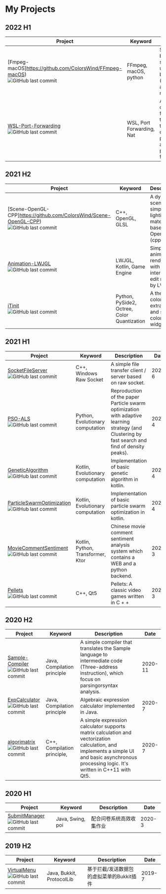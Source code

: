 # My Projects

## 2022 H1

| Project                                                      | Keyword                   | Description                                                  | Date   |
| ------------------------------------------------------------ | ------------------------- | ------------------------------------------------------------ | ------ |
| [Fmpeg-macOS]https://github.com/ColorsWind/FFmpeg-macOS)<br/>![GitHub last commit](https://img.shields.io/github/last-commit/ColorsWind/FFmpeg-macOS?color=orange) | FFmpeg, macOS, python     | Scripts to build FFmpeg shared universal binaries (x86_64 and arm64) for macOS. | 2022-4 |
| [WSL-Port-Forwarding](https://github.com/ColorsWind/WSL-Port-Forwarding)<br>![GitHub last commit](https://img.shields.io/github/last-commit/ColorsWind/WSL-Port-Forwarding?color=orange) | WSL, Port Forwarding, Nat | A configuration-free, out of the box script that enables outside program access WSL2 ports by port forwarding. | 2022-3 |

## 2021 H2

| Project                                                      | Keyword                                     | Description                                                  | Date    |
| ------------------------------------------------------------ | ------------------------------------------- | ------------------------------------------------------------ | ------- |
| [Scene-OpenGL-CPP]https://github.com/ColorsWind/Scene-OpenGL-CPP)<br/>![GitHub last commit](https://img.shields.io/github/last-commit/ColorsWind/Scene-OpenGL-CPP?color=brightgreen) | C++, OpenGL, GLSL                           | A dynamic scene with simple lighting and materials based on OpenGL (cpp bind). | 2021-10 |
| [Animation-LWJGL](https://github.com/ColorsWind/Animation-LWJGL)<br>![GitHub last commit](https://img.shields.io/github/last-commit/ColorsWind/Scene-OpenGL-CPP?color=brightgreen) | LWJGL, Kotlin, Game Engine                  | Simple animation rendering with an interactive edit menu by LWJGL. | 2021-11 |
| [iTinit](https://github.com/ColorsWind/iTint)<br/>![GitHub last commit](https://img.shields.io/github/last-commit/ColorsWind/iTint?color=green) | Python, PySide2, Octree, Color Quantization | A theme color extraction and screen color picker widget.     | 2021-12 |

## 2021 H1

| Project                                                      | Keyword                           | Description                                                  | Date   |
| ------------------------------------------------------------ | --------------------------------- | ------------------------------------------------------------ | ------ |
| [SocketFileServer](https://github.com/ColorsWind/SocketFileServer)<br/>![GitHub last commit](https://img.shields.io/github/last-commit/ColorsWind/SocketFileServer?color=ff69b4) | C++, Windows Raw Socket           | A simple file transfer client / server based on raw socket.  | 2021-6 |
| [PSO-ALS](https://github.com/ColorsWind/PSO-ALS)<br>![GitHub last commit](https://img.shields.io/github/last-commit/ColorsWind/PSO-ALS?color=blue) | Python,  Evolutionary computation | Reproduction of the paper Particle swarm optimization with adaptive  learning strategy (and Clustering by fast search and find of density  peaks). | 2021-4 |
| [GeneticAlgorithm](https://github.com/ColorsWind/GeneticAlgorithm)<br/>![GitHub last commit](https://img.shields.io/github/last-commit/ColorsWind/GeneticAlgorithm?color=9cf) | Kotlin,  Evolutionary computation | Implementation of basic genetic algorithm in kotlin.         | 2021-4 |
| [ParticleSwarmOptimization](https://github.com/ColorsWind/ParticleSwarmOptimization)<br/>![GitHub last commit](https://img.shields.io/github/last-commit/ColorsWind/ParticleSwarmOptimization?color=9cf) | Kotlin,  Evolutionary computation | Implementation of basic particle swarm optimization in kotlin. | 2021-4 |
| [MovieCommentSentiment](https://github.com/ColorsWind/MovieCommentSentiment)<br/>![GitHub last commit](https://img.shields.io/github/last-commit/ColorsWind/MovieCommentSentiment?color=orange) | Kotlin, Python, Transformer, Ktor | Chinese movie comment sentiment analysis system which contains a WEB and a python backend. | 2021-3 |
| [Pellets](https://github.com/ColorsWind/Pellets)<br/>![GitHub last commit](https://img.shields.io/github/last-commit/ColorsWind/Pellets?color=ff69b4) | C++, Qt5                          | Pellets: A classic video games written in C + +              | 2021-3 |

## 2020 H2

| Project                                                      | Keyword                     | Description                                                  | Date    |
| ------------------------------------------------------------ | --------------------------- | ------------------------------------------------------------ | ------- |
| [Sample-Compiler](https://github.com/ColorsWind/Sample-Compiler)<br>![GitHub last commit](https://img.shields.io/github/last-commit/ColorsWind/Sample-Compiler?color=yellow) | Java, Compilation principle | A simple compiler that translates the Sample language to intermediate  code (Three-address instruction), which focus on parsingorsyntax  analysis. | 2020-11 |
| [ExpCalculator](https://github.com/ColorsWind/ExpCalculator)<br/>![GitHub last commit](https://img.shields.io/github/last-commit/ColorsWind/ExpCalculator?color=yellow) | Java, Compilation principle | Algebraic expression calculator implemented in Java.         | 2020-7  |
| [algorimatrix](https://github.com/ColorsWind/algorimatrix)<br/>![GitHub last commit](https://img.shields.io/github/last-commit/ColorsWind/algorimatrix?color=ff69b4) | C++, Compilation principle, | A simple expression calculator supports matrix calculation and vectorization calculation, and implements a simple UI and basic asynchronous processing logic. It's written in C++11 with Qt5. | 2020-7  |

## 2020 H1

| Project                                                      | Keyword          | Description              | Date   |
| ------------------------------------------------------------ | ---------------- | ------------------------ | ------ |
| [SubmitManager](https://github.com/ColorsWind/SubmitManager)<br/>![GitHub last commit](https://img.shields.io/github/last-commit/ColorsWind/SubmitManager?color=yellow) | Java, Swing, poi | 配合问卷系统高效收集作业 | 2020-3 |

## 2019 H2

| Project                                                      | Keyword                   | Description                               | Date   |
| ------------------------------------------------------------ | ------------------------- | ----------------------------------------- | ------ |
| [VirtualMenu](https://github.com/ColorsWind/VirtualMenu)<br/>![GitHub last commit](https://img.shields.io/github/last-commit/ColorsWind/VirtualMenu?color=yellow) | Java, Bukkit, ProtocolLib | 基于拦截/发送数据包的虚拟菜单的Bukkit插件 | 2019-7 |

